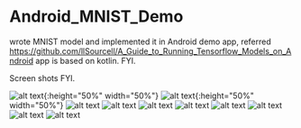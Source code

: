 # Android_MNIST_Demo
wrote MNIST model and implemented it in Android demo app, referred https://github.com/llSourcell/A_Guide_to_Running_Tensorflow_Models_on_Android
app is based on kotlin. FYI.

Screen shots FYI.

![alt text](https://raw.githubusercontent.com/Audhil/Android_MNIST_Demo/master/images/one.png){:height="50%" width="50%"}
![alt text](https://raw.githubusercontent.com/Audhil/Android_MNIST_Demo/master/images/two.png){:height="50%" width="50%"}
![alt text](https://raw.githubusercontent.com/Audhil/Android_MNIST_Demo/master/images/three.png)
![alt text](https://raw.githubusercontent.com/Audhil/Android_MNIST_Demo/master/images/four.png)
![alt text](https://raw.githubusercontent.com/Audhil/Android_MNIST_Demo/master/images/five.png)
![alt text](https://raw.githubusercontent.com/Audhil/Android_MNIST_Demo/master/images/six.png)
![alt text](https://raw.githubusercontent.com/Audhil/Android_MNIST_Demo/master/images/seven.png)
![alt text](https://raw.githubusercontent.com/Audhil/Android_MNIST_Demo/master/images/eight.png)
![alt text](https://raw.githubusercontent.com/Audhil/Android_MNIST_Demo/master/images/nine.png)
![alt text](https://raw.githubusercontent.com/Audhil/Android_MNIST_Demo/master/images/zero.png)
